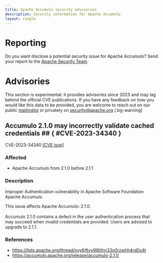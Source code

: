 ```yaml
---
title: Apache Accumulo security advisories
description: Security information for Apache Accumulo
layout: single
---
```


# Reporting

Do you want disclose a potential security issue for Apache Accumulo? Send your report to the [Apache Security Team](mailto:security@apache.org).

# Advisories

This section is experimental: it provides advisories since 2023 and may lag behind the official CVE publications. If you have any feedback on how you would like this data to be provided, you are welcome to reach out on our public [mailinglist](/mailinglist) or privately on [security@apache.org](mailto:security@apache.org)
{.bg-warning}

## Accumulo 2.1.0 may incorrectly validate cached credentials ## { #CVE-2023-34340 }

CVE-2023-34340 [\[CVE json\]](./CVE-2023-34340.cve.json)

### Affected

* Apache Accumulo from 2.1.0 before 2.1.1


### Description

Improper Authentication vulnerability in Apache Software Foundation Apache Accumulo.<br><p>This issue affects Apache Accumulo: 2.1.0.<br><br><span style="background-color: rgb(255, 255, 255);">Accumulo 2.1.0 contains a defect in the user authentication process that </span><span style="background-color: rgb(255, 255, 255);">may succeed when invalid credentials are provided. Users are advised to </span><span style="background-color: rgb(255, 255, 255);">upgrade to 2.1.1.</span><br></p>

### References
* https://lists.apache.org/thread/syy6jftvy9l6tlhn33o0rzwhh4rd0z4t
* https://accumulo.apache.org/release/accumulo-2.1.1/
